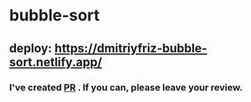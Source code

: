 # bubble-sort
## deploy: https://dmitriyfriz-bubble-sort.netlify.app/
### I've created [PR](https://github.com/DmitriyFriz/evo-ts-bootcamp/pull/1) . If you can, please leave your review.
